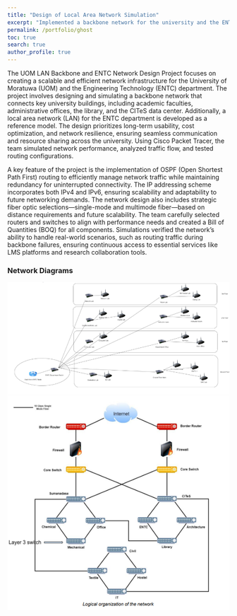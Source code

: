 ```yaml
---
title: "Design of Local Area Network Simulation"
excerpt: "Implemented a backbone network for the university and the ENTC department"
permalink: /portfolio/ghost
toc: true
search: true
author_profile: true
---
```

The UOM LAN Backbone and ENTC Network Design Project focuses on creating a scalable and efficient network infrastructure for the University of Moratuwa (UOM) and the Engineering Technology (ENTC) department. The project involves designing and simulating a backbone network that connects key university buildings, including academic faculties, administrative offices, the library, and the CITeS data center. Additionally, a local area network (LAN) for the ENTC department is developed as a reference model. The design prioritizes long-term usability, cost optimization, and network resilience, ensuring seamless communication and resource sharing across the university. Using Cisco Packet Tracer, the team simulated network performance, analyzed traffic flow, and tested routing configurations.

A key feature of the project is the implementation of OSPF (Open Shortest Path First) routing to efficiently manage network traffic while maintaining redundancy for uninterrupted connectivity. The IP addressing scheme incorporates both IPv4 and IPv6, ensuring scalability and adaptability to future networking demands. The network design also includes strategic fiber optic selections—single-mode and multimode fiber—based on distance requirements and future scalability. The team carefully selected routers and switches to align with performance needs and created a Bill of Quantities (BOQ) for all components. Simulations verified the network’s ability to handle real-world scenarios, such as routing traffic during backbone failures, ensuring continuous access to essential services like LMS platforms and research collaboration tools.


### Network Diagrams

![Network Diagram - ENTC bulding ](https://github.com/madusanakcs/UOM-LAN-Backbone-and-ENTC-Network-Design-Project/blob/main/stage%202/Screenshot%202023-09-20%20012734.png)
![Network Diagram - Univercity of Moratuwa](https://github.com/madusanakcs/UOM-LAN-Backbone-and-ENTC-Network-Design-Project/blob/main/stage%202/Screenshot%202023-09-20%20012814.png)

